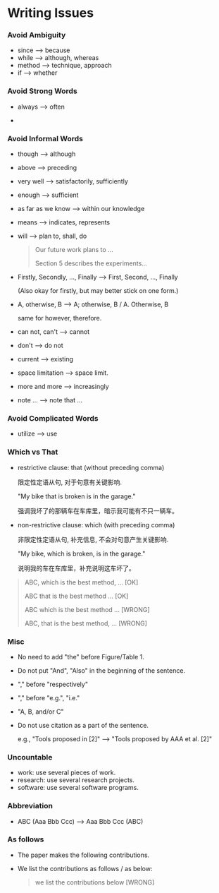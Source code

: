 # Writing Issues



### Avoid Ambiguity

* since --> because
* while --> although, whereas
* method --> technique, approach
* if --> whether



### Avoid Strong Words

* always --> often

* 



### Avoid Informal Words

* though --> although
* above --> preceding
* very well --> satisfactorily, sufficiently
* enough --> sufficient
* as far as we know --> within our knowledge
* means --> indicates, represents

* will --> plan to, shall, do

  > Our future work plans to ...
  >
  >  Section 5 describes the experiments...

* Firstly, Secondly, ..., Finally --> First, Second, ..., Finally

  (Also okay for firstly, but may better stick on one form.)

* A, otherwise, B --> A; otherwise, B / A. Otherwise, B

  same for however, therefore.

* can not, can't --> cannot

* don't --> do not

* current --> existing
* space limitation --> space limit.
* more and more --> increasingly
* note ... --> note that ...



### Avoid Complicated Words

* utilize --> use



### Which vs That

* restrictive clause: that (without preceding comma)

  限定性定语从句, 对于句意有关键影响.

  "My bike that is broken is in the garage." 

  强调我坏了的那辆车在车库里，暗示我可能有不只一辆车。

* non-restrictive clause: which (with preceding comma)

  非限定性定语从句, 补充信息, 不会对句意产生关键影响.

  "My bike, which is broken, is in the garage."

  说明我的车在车库里，补充说明这车坏了。

> ABC, which is the best method, ... [OK]
>
> ABC that is the best method ... [OK]
>
> ABC which is the best method ... [WRONG]
>
> ABC, that is the best method, ... [WRONG]



### Misc

* No need to add "the" before Figure/Table 1.

* Do not put "And", "Also" in the beginning of the sentence.

* "," before "respectively"

* "," before "e.g.", "i.e."

* "A, B, and/or C"

* Do not use citation as a part of the sentence.

  e.g., "Tools proposed in [2]" --> "Tools proposed by AAA et al. [2]"



### Uncountable

* work: use several pieces of work.
* research: use several research projects.
* software: use several software programs.



### Abbreviation

* ABC (Aaa Bbb Ccc) --> Aaa Bbb Ccc (ABC)



### As follows

* The paper makes the following contributions.

* We list the contributions as follows / as below:

  > we list the contributions below [WRONG]